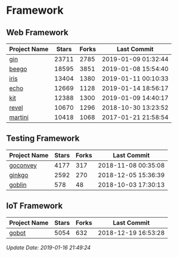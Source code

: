 # Framework

## Web Framework

| Project Name | Stars | Forks | Last Commit |
| ------------ | ----- | ----- | ----------- |
| [gin](https://github.com/gin-gonic/gin) | 23711 | 2785 | 2019-01-09 01:32:44 |
| [beego](https://github.com/astaxie/beego) | 18595 | 3851 | 2019-01-08 15:54:40 |
| [iris](https://github.com/kataras/iris) | 13404 | 1380 | 2019-01-11 00:10:33 |
| [echo](https://github.com/labstack/echo) | 12669 | 1128 | 2019-01-14 18:56:17 |
| [kit](https://github.com/go-kit/kit) | 12388 | 1300 | 2019-01-09 14:40:17 |
| [revel](https://github.com/revel/revel) | 10670 | 1296 | 2018-10-30 13:23:52 |
| [martini](https://github.com/go-martini/martini) | 10418 | 1068 | 2017-01-21 21:58:54 |

## Testing Framework

| Project Name | Stars | Forks | Last Commit |
| ------------ | ----- | ----- | ----------- |
| [goconvey](https://github.com/smartystreets/goconvey) | 4177 | 317 | 2018-11-08 00:35:08 |
| [ginkgo](https://github.com/onsi/ginkgo) | 2592 | 270 | 2018-12-05 15:36:39 |
| [goblin](https://github.com/franela/goblin) | 578 | 48 | 2018-10-03 17:30:13 |

## IoT Framework

| Project Name | Stars | Forks | Last Commit |
| ------------ | ----- | ----- | ----------- |
| [gobot](https://github.com/hybridgroup/gobot) | 5054 | 632 | 2018-12-19 16:53:28 |

*Update Date: 2019-01-16 21:49:24*